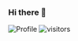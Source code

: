 ### Hi there 👋
![Profile](https://github-readme-stats.vercel.app/api?username=onewesong&show_icons=true&theme=dark)
![visitors](https://visitor-badge.laobi.icu/badge?page_id=onewesong.onewesong)

<!--
**onewesong/onewesong** is a ✨ _special_ ✨ repository because its `README.md` (this file) appears on your GitHub profile.

Here are some ideas to get you started:

- 🔭 I’m currently working on ...
- 🌱 I’m currently learning ...
- 👯 I’m looking to collaborate on ...
- 🤔 I’m looking for help with ...
- 💬 Ask me about ...
- 📫 How to reach me: ...
- 😄 Pronouns: ...
- ⚡ Fun fact: ...
-->

